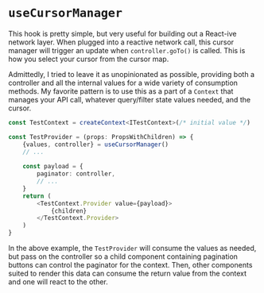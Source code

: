 # `useCursorManager`

This hook is pretty simple, but very useful for building out a React-ive network layer. 
When plugged into a reactive network call, this cursor manager will trigger an update 
when `controller.goTo()` is called. This is how you select your cursor from the cursor map.

Admittedly, I tried to leave it as unopinionated as possible, providing both a 
controller and all the internal values for a wide variety of consumption methods. 
My favorite pattern is to use this as a part of a `Context` that manages your API call, 
whatever query/filter state values needed, and the cursor.

```typescript
const TestContext = createContext<ITestContext>(/* initial value */)

const TestProvider = (props: PropsWithChildren) => {
    {values, controller} = useCursorManager()
    // ... 
    
    const payload = { 
        paginator: controller,
        // ...
    }
    return (
        <TestContext.Provider value={payload}>
            {children}
        </TestContext.Provider>
    )
}
```

In the above example, the `TestProvider` will consume the values as needed, 
but pass on the controller so a child component containing pagination buttons 
can control the paginator for the context. Then, other components suited to render 
this data can consume the return value from the context and one will react to the other. 